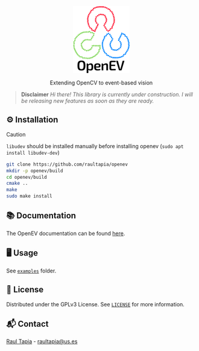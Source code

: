 <!-- \internal -->
<div align="center" style="margin-bottom: 10px;">
<a href="https://github.com/raultapia/openev">
<img src="https://github.com/raultapia/openev/blob/main/.github/assets/logo.png?raw=true" alt="openev">
</a>
</div>
<p align="center">
Extending OpenCV to event-based vision
</p>
<!-- \endinternal -->

> **Disclaimer** *Hi there! This library is currently under construction. I will be releasing new features as soon as they are ready.*

## ⚙️ Installation

> [!CAUTION]
> `libudev` should be installed manually before installing openev (`sudo apt install libudev-dev`)

```bash
git clone https://github.com/raultapia/openev
mkdir -p openev/build
cd openev/build
cmake ..
make
sudo make install
```

## 📚 Documentation
The OpenEV documentation can be found [here](https://raultapia.github.io/openev).

## 🖥️ Usage
See [`examples`](https://github.com/raultapia/openev/tree/main/examples) folder.

## 📝 License
Distributed under the GPLv3 License. See [`LICENSE`](https://github.com/raultapia/openev/tree/main/LICENSE) for more information.

## 📬 Contact
[Raul Tapia](https://raultapia.com) - raultapia@us.es
